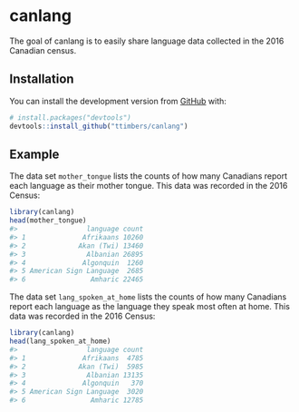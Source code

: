 
<!-- README.md is generated from README.Rmd. Please edit that file -->

# canlang

<!-- badges: start -->

<!-- badges: end -->

The goal of canlang is to easily share language data collected in the
2016 Canadian census.

## Installation

You can install the development version from
[GitHub](https://github.com/) with:

``` r
# install.packages("devtools")
devtools::install_github("ttimbers/canlang")
```

## Example

The data set `mother_tongue` lists the counts of how many Canadians
report each language as their mother tongue. This data was recorded in
the 2016 Census:

``` r
library(canlang)
head(mother_tongue)
#>                 language count
#> 1              Afrikaans 10260
#> 2             Akan (Twi) 13460
#> 3               Albanian 26895
#> 4              Algonquin  1260
#> 5 American Sign Language  2685
#> 6                Amharic 22465
```

The data set `lang_spoken_at_home` lists the counts of how many
Canadians report each language as the language they speak most often at
home. This data was recorded in the 2016 Census:

``` r
library(canlang)
head(lang_spoken_at_home)
#>                 language count
#> 1              Afrikaans  4785
#> 2             Akan (Twi)  5985
#> 3               Albanian 13135
#> 4              Algonquin   370
#> 5 American Sign Language  3020
#> 6                Amharic 12785
```
